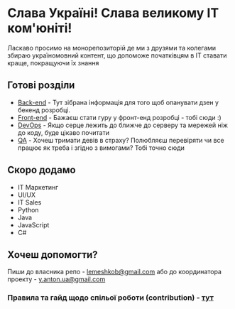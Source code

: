 # Слава Україні! Слава великому ІТ ком'юніті!

Ласкаво просимо на монорепозиторій де ми з друзями та колегами збираю україномовний контент, що допоможе початківцям в ІТ ставати краще, покращуючи їх знання


## Готові розділи
- [Back-end](docs/back-end/index.md) - Тут зібрана інформація для того щоб опанувати дзен у бекенд розробці.
- [Front-end](docs/front-end/index.md) - Бажаєш стати гуру у фронт-енд розробці - тобі сюди :)
- [DevOps](docs/devops/index.md) -  Якщо серце лежить до ближче до серверу та мережей ніж до коду, буде цікаво почитати
- [QA](docs/qa/index.md) - Хочеш тримати девів в страху? Полюбляєш перевіряти чи все працює як треба і згідно з вимогами? Тобі точно сюди


## Скоро додамо
- ІТ Маркетинг
- UI/UX
- IT Sales
- Python
- Java
- JavaScript
- C#

## Хочеш допомогти?
Пиши до власника репо - [lemeshkob@gmail.com](mailto:lemeshkob@gmail.com) або до координатора проекту - [y.anton.ua@gmail.com](mailto:y.anton.ua@gmail.com)

### Правила та гайд щодо спільої роботи (contribution) - [тут](docs/howto/contribution.md)  